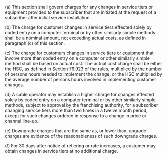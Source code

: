 (a) This section shall govern charges for any changes in service tiers or equipment provided to the subscriber that are initiated at the request of a subscriber after initial service installation.

(b) The charge for customer changes in service tiers effected solely by coded entry on a computer terminal or by other similarly simple methods shall be a nominal amount, not exceeding actual costs, as defined in paragraph (c) of this section.

(c) The charge for customers changes in service tiers or equipment that involve more than coded entry on a computer or other similarly simple method shall be based on actual cost. The actual cost charge shall be either the HSC, as defined in Section 76.923 of the rules, multiplied by the number of persons hours needed to implement the change, or the HSC multiplied by the average number of persons hours involved in implementing customer changes.

(d) A cable operator may establish a higher charge for changes effected solely by coded entry on a computer terminal or by other similarly simple methods, subject to approval by the franchising authority, for a subscriber changing service tiers more than two times in a twelve month period, except for such changes ordered in response to a change in price or channel line-up.

(e) Downgrade charges that are the same as, or lower than, upgrade charges are evidence of the reasonableness of such downgrade charges.

(f) For 30 days after notice of retiering or rate increases, a customer may obtain changes in service tiers at no additional charge.
                                    

